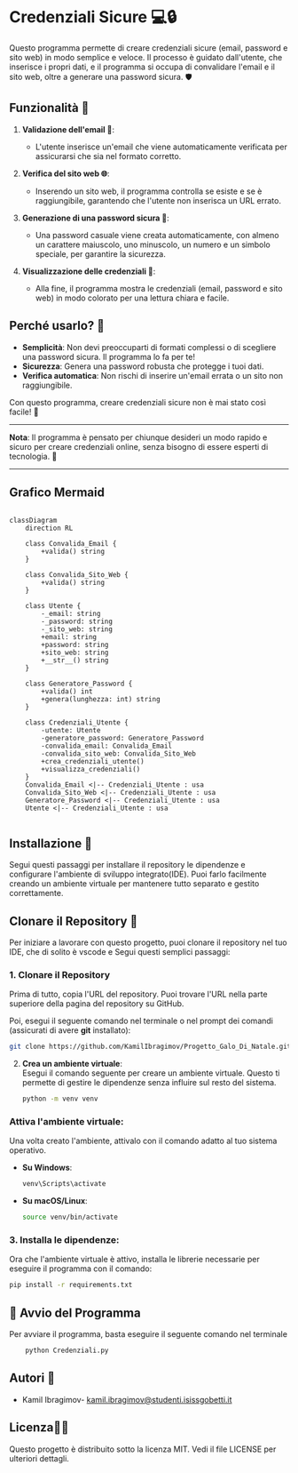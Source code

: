 # Credenziali Sicure 💻🔒

Questo programma permette di creare credenziali sicure (email, password e sito web) in modo semplice e veloce. Il processo è guidato dall'utente, che inserisce i propri dati, e il programma si occupa di convalidare l'email e il sito web, oltre a generare una password sicura. 🛡️

## Funzionalità 🌟

1. **Validazione dell'email 📧**: 
   - L'utente inserisce un'email che viene automaticamente verificata per assicurarsi che sia nel formato corretto.
  
2. **Verifica del sito web 🌐**: 
   - Inserendo un sito web, il programma controlla se esiste e se è raggiungibile, garantendo che l'utente non inserisca un URL errato.

3. **Generazione di una password sicura 🔑**: 
   - Una password casuale viene creata automaticamente, con almeno un carattere maiuscolo, uno minuscolo, un numero e un simbolo speciale, per garantire la sicurezza.

4. **Visualizzazione delle credenziali 🎉**: 
   - Alla fine, il programma mostra le credenziali (email, password e sito web) in modo colorato per una lettura chiara e facile.

## Perché usarlo? 🤔

- **Semplicità**: Non devi preoccuparti di formati complessi o di scegliere una password sicura. Il programma lo fa per te!
- **Sicurezza**: Genera una password robusta che protegge i tuoi dati.
- **Verifica automatica**: Non rischi di inserire un'email errata o un sito non raggiungibile.

Con questo programma, creare credenziali sicure non è mai stato così facile! 🎯

---

**Nota**: Il programma è pensato per chiunque desideri un modo rapido e sicuro per creare credenziali online, senza bisogno di essere esperti di tecnologia. 🚀

---

##      Grafico      Mermaid
```mermaid
                                
classDiagram
    direction RL

    class Convalida_Email {
        +valida() string
    }

    class Convalida_Sito_Web {
        +valida() string
    }

    class Utente {
        -_email: string
        -_password: string
        -_sito_web: string
        +email: string
        +password: string
        +sito_web: string
        +__str__() string
    }

    class Generatore_Password {
        +valida() int
        +genera(lunghezza: int) string
    }

    class Credenziali_Utente {
        -utente: Utente
        -generatore_password: Generatore_Password
        -convalida_email: Convalida_Email
        -convalida_sito_web: Convalida_Sito_Web
        +crea_credenziali_utente()
        +visualizza_credenziali()
    }
    Convalida_Email <|-- Credenziali_Utente : usa
    Convalida_Sito_Web <|-- Credenziali_Utente : usa
    Generatore_Password <|-- Credenziali_Utente : usa
    Utente <|-- Credenziali_Utente : usa
    

```
## Installazione 🔧

Segui questi passaggi per installare il repository le dipendenze e configurare l'ambiente di sviluppo integrato(IDE). Puoi farlo facilmente creando un ambiente virtuale per mantenere tutto separato e gestito correttamente.
## Clonare il Repository 🚀

Per iniziare a lavorare con questo progetto, puoi clonare il repository nel tuo IDE, che di solito è vscode e Segui questi semplici passaggi:

### 1. Clonare il Repository

Prima di tutto, copia l'URL del repository. Puoi trovare l'URL nella parte superiore della pagina del repository su GitHub. 

Poi, esegui il seguente comando nel terminale o nel prompt dei comandi (assicurati di avere **git** installato):

```bash
git clone https://github.com/KamilIbragimov/Progetto_Galo_Di_Natale.git
```


2. **Crea un ambiente virtuale**:  
   Esegui il comando seguente per creare un ambiente virtuale. Questo ti permette di gestire le dipendenze senza influire sul resto del sistema.
   ```bash
   python -m venv venv
### Attiva l'ambiente virtuale:

Una volta creato l'ambiente, attivalo con il comando adatto al tuo sistema operativo.

- **Su Windows**:
    ```bash
    venv\Scripts\activate
    ```

- **Su macOS/Linux**:
    ```bash
    source venv/bin/activate
    ```
### 3. Installa le dipendenze:
Ora che l'ambiente virtuale è attivo, installa le librerie necessarie per eseguire il programma con il comando:

```bash
pip install -r requirements.txt
```
## 🚀 Avvio del Programma
Per avviare il programma, basta eseguire il seguente comando nel terminale
```bash
    python Credenziali.py                          
```

## Autori 🦹
- Kamil Ibragimov- kamil.ibragimov@studenti.isissgobetti.it

## Licenza👮‍♂️
Questo progetto è distribuito sotto la licenza MIT. Vedi il file LICENSE per ulteriori dettagli.
